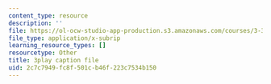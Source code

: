 ```yaml
---
content_type: resource
description: ''
file: https://ol-ocw-studio-app-production.s3.amazonaws.com/courses/3-320-atomistic-computer-modeling-of-materials-sma-5107-spring-2005/2c7c7949fc8f501cb46f223c7534b150_CTZDDFaE5A.vtt
file_type: application/x-subrip
learning_resource_types: []
resourcetype: Other
title: 3play caption file
uid: 2c7c7949-fc8f-501c-b46f-223c7534b150
---
```

